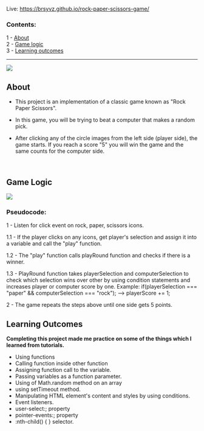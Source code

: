 Live: https://brsyvz.github.io/rock-paper-scissors-game/
### Contents:
1 - [About](#about)\
2 - [Game logic](#gl)\
3 - [Learning outcomes](#la)

---
<img src="https://user-images.githubusercontent.com/55483569/132996070-2395a763-39b0-40e3-9f32-0e233ddcfda3.png">
<h2 id="about">About</h2>

- This project is an implementation of a classic game known as "Rock Paper Scissors".

- In this game, you will be trying to beat a computer that makes a random pick.

- After clicking any of the circle images from the left side (player side), the game starts.
If you reach a score "5" you will win the game and the same counts for the computer side.
<br>
<h2 id="gl">Game Logic</h2>


<img src="https://user-images.githubusercontent.com/55483569/132996075-3fde8803-45ea-49c2-9ed4-3ec11d99d36e.png">

<br>

### Pseudocode:

1 - Listen for click event on rock, paper, scissors icons.

1.1 - If the player clicks on any icons, get player's selection and assign it into a variable and call the "play" function.
  
1.2 - The "play" function calls playRound function and checks if there is a winner.
  
1.3 - PlayRound function takes playerSelection and computerSelection to check which selection wins over other by using condition statements and increases player or computer score by one. Example: if(playerSelection === "paper" && computerSelection === "rock"); --> playerScore += 1;
  
2 - The game repeats the steps above until one side gets 5 points.


<h2 id="la">Learning Outcomes</h2>

<b>Completing this project made me practice on some of the things which I learned from tutorials.</b>

- Using functions
- Calling function inside other function
- Assigning function call to the variable.
- Passing variables as a function parameter.
- Using of Math.random method on an array
- using setTimeout method.
- Manipulating HTML element's content and styles by using conditions.
- Event listeners.
- user-select:; property
- pointer-events:; property
- :nth-child() { } selector.


